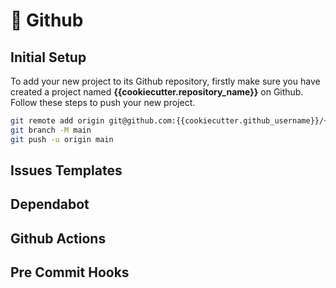 # 🤖 Github

## Initial Setup

To add your new project to its Github repository, firstly make sure you have created a project named **{{cookiecutter.repository_name}}** on Github.
Follow these steps to push your new project.

```bash
git remote add origin git@github.com:{{cookiecutter.github_username}}/{{cookiecutter.repository_name}}.git
git branch -M main
git push -u origin main
```

## Issues Templates

## Dependabot

## Github Actions

## Pre Commit Hooks
